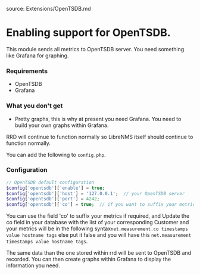 source: Extensions/OpenTSDB.md
# Enabling support for OpenTSDB.

This module sends all metrics to OpenTSDB server. You need something like Grafana for graphing.

### Requirements
 - OpenTSDB
 - Grafana
 
### What you don't get
 - Pretty graphs, this is why at present you need Grafana. You need to build your own graphs within Grafana.
 
RRD will continue to function normally so LibreNMS itself should continue to function normally.

You can add the following to `config.php`.
### Configuration
```php
// OpenTSDB default configuration
$config['opentsdb']['enable'] = true;
$config['opentsdb']['host'] = '127.0.0.1';  // your OpenTSDB server
$config['opentsdb']['port'] = 4242;
$config['opentsdb']['co'] = true;  // if you want to suffix your metric by Customer identity or object code
```

You can use the field 'co' to suffix your metrics if required, and Update the co field in your database with the list of your corresponding Customer and your metrics will be in the following syntax`net.measurement.co timestamps value hostname tags` else put it false and you will have this `net.measurement timestamps value hostname tags`.

The same data than the one stored within rrd will be sent to OpenTSDB and recorded. You can then create graphs within Grafana to display the information you need.
